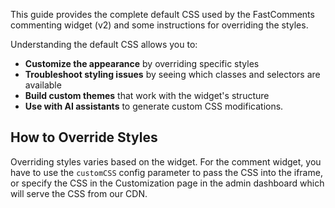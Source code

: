 This guide provides the complete default CSS used by the FastComments commenting widget (v2) and some instructions
for overriding the styles.

Understanding the default CSS allows you to:

- **Customize the appearance** by overriding specific styles
- **Troubleshoot styling issues** by seeing which classes and selectors are available
- **Build custom themes** that work with the widget's structure
- **Use with AI assistants** to generate custom CSS modifications.

## How to Override Styles

Overriding styles varies based on the widget. For the comment widget, you have to use the `customCSS` config parameter to
pass the CSS into the iframe, or specify the CSS in the Customization page in the admin dashboard which will serve the CSS
from our CDN.
